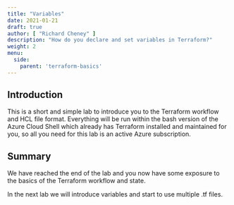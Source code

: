 ```yaml
---
title: "Variables"
date: 2021-01-21
draft: true
author: [ "Richard Cheney" ]
description: "How do you declare and set variables in Terraform?"
weight: 2
menu:
  side:
    parent: 'terraform-basics'
---
```


## Introduction

This is a short and simple lab to introduce you to the Terraform workflow and HCL file format.  Everything will be run within the bash version of the Azure Cloud Shell which already has Terraform installed and maintained for you, so all you need for this lab is an active Azure subscription.


## Summary

We have reached the end of the lab and you now have some exposure to the basics of the Terraform workflow and state.

In the next lab we will introduce variables and start to use multiple .tf files.
